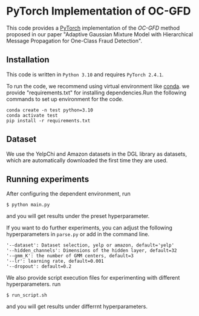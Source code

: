 
# PyTorch Implementation of OC-GFD

This code provides a [PyTorch](https://pytorch.org/) implementation of the *OC-GFD* method proposed in our paper "Adaptive Gaussian Mixture Model with Hierarchical Message Propagation for One-Class Fraud Detection".

## Installation

This code is written in `Python 3.10` and requires `PyTorch 2.4.1`.

To run the code, we recommend using virtual environment like [conda](https://www.anaconda.com/download). we provide "requirements.txt" for installing dependencies.Run the following commands to set up environment for the code. 

```
conda create -n test python=3.10
conda activate test
pip install -r requirements.txt  
```

## Dataset
We use the YelpChi and Amazon datasets in the DGL library as datasets, which are automatically downloaded the first time they are used.


## Running experiments

After configuring the dependent environment, run

```
$ python main.py
```

and you will get results under the preset hyperparameter.

If you want to do further experiments, you can adjust the following hyperparameters in `parse.py` or add in the command line.

```
'--dataset': Dataset selection, yelp or amazon, default='yelp'
'--hidden_channels': Dimensions of the hidden layer, default=32
'--gmm_K': the number of GMM centers, default=3
'--lr': learning rate, default=0.001
'--dropout': default=0.2
```

We also provide script execution files for experimenting with different hyperparameters. run

```
$ run_script.sh
```
and you will get results under differrnt hyperparameters.


